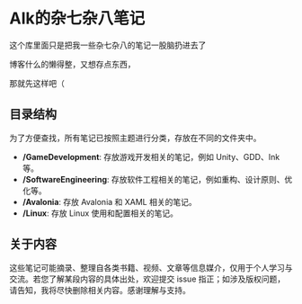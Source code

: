 # AIk的杂七杂八笔记

这个库里面只是把我一些杂七杂八的笔记一股脑扔进去了

博客什么的懒得整，又想存点东西，

那就先这样吧（

## 目录结构

为了方便查找，所有笔记已按照主题进行分类，存放在不同的文件夹中。

-   **/GameDevelopment**: 存放游戏开发相关的笔记，例如 Unity、GDD、Ink 等。
-   **/SoftwareEngineering**: 存放软件工程相关的笔记，例如重构、设计原则、优化等。
-   **/Avalonia**: 存放 Avalonia 和 XAML 相关的笔记。
-   **/Linux**: 存放 Linux 使用和配置相关的笔记。

## 关于内容
这些笔记可能摘录、整理自各类书籍、视频、文章等信息媒介，仅用于个人学习与交流。若您了解某段内容的具体出处，欢迎提交 issue 指正；如涉及版权问题，请告知，我将尽快删除相关内容。感谢理解与支持。